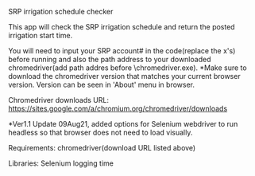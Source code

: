 SRP irrigation schedule checker

This app will check the SRP irrigation schedule and return the posted irrigation start time.

You will need to input your SRP account# in the code(replace the x's) before running and also the path address to your downloaded chromedriver(add path addres before \chromedriver.exe).
*Make sure to download the chromedriver version that matches your current browser version.  Version can be seen in 'About' menu in browser.

Chromedriver downloads URL:
https://sites.google.com/a/chromium.org/chromedriver/downloads


*Ver1.1 Update 09Aug21, added options for Selenium webdriver to run headless so that browser does not need to load visually.

Requirements:
chromedriver(download URL listed above)

Libraries:
Selenium
logging
time